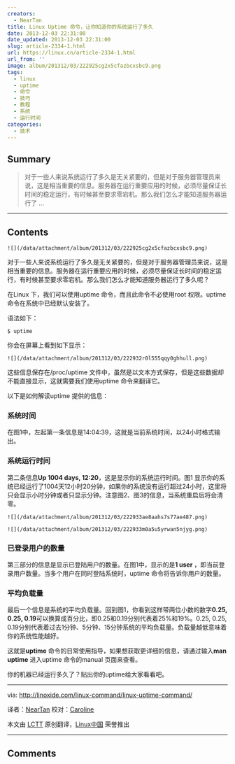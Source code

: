 ```yaml
---
creators:
  - NearTan
title: Linux Uptime 命令，让你知道你的系统运行了多久
date: 2013-12-03 22:31:00
date_updated: 2013-12-03 22:31:00
slug: article-2334-1.html
url: https://linux.cn/article-2334-1.html
url_from: ''
image: album/201312/03/222925cg2x5cfazbcxsbc9.png
tags:
  - linux
  - uptime
  - 命令
  - 技巧
  - 教程
  - 系统
  - 运行时间
categories:
  - 技术
---
```


## Summary

> 对于一些人来说系统运行了多久是无关紧要的，但是对于服务器管理员来说，这是相当重要的信息。服务器在运行重要应用的时候，必须尽量保证长时间的稳定运行，有时候甚至要求零宕机。那么我们怎么才能知道服务器运行了 ...

***

<!-- more -->

## Contents

`![](/data/attachment/album/201312/03/222925cg2x5cfazbcxsbc9.png)`

对于一些人来说系统运行了多久是无关紧要的，但是对于服务器管理员来说，这是相当重要的信息。服务器在运行重要应用的时候，必须尽量保证长时间的稳定运行，有时候甚至要求零宕机。那么我们怎么才能知道服务器运行了多久呢？

在Linux 下，我们可以使用uptime 命令，而且此命令不必使用root 权限。uptime 命令在系统中已经默认安装了。

语法如下：

```shell
$ uptime
```

你会在屏幕上看到如下显示：

`![](/data/attachment/album/201312/03/222932r0l555qqy0ghhull.png)`

这些信息保存在/proc/uptime 文件中，虽然是以文本方式保存，但是这些数据却不能直接显示，这就需要我们使用uptime 命令来翻译它。

以下是如何解读uptime 提供的信息：

### 系统时间

在图1中，左起第一条信息是14:04:39，这就是当前系统时间，以24小时格式输出。

### 系统运行时间

第二条信息**Up 1004 days, 12:20**，这是显示你的系统运行时间。图1 显示你的系统已经运行了1004天12小时20分钟，如果你的系统没有运行超过24小时，这里将只会显示小时分钟或者只显示分钟。注意图2、图3的信息，当系统重启后将会清零。

`![](/data/attachment/album/201312/03/222933ae8aahs7s77ae487.png)`

`![](/data/attachment/album/201312/03/222933m0a5u5yrwan5njyg.png)`

### 已登录用户的数量

第三部分的信息是显示已登陆用户的数量。在图1中，显示的是**1 user** ，即当前登录用户数量。当多个用户在同时登陆系统时，uptime 命令将告诉你用户的数量。

### 平均负载量

最后一个信息是系统的平均负载量。回到图1，你看到这样带两位小数的数字**0.25, 0.25, 0.19**可以换算成百分比，即0.25和0.19分别代表着25%和19%。0.25, 0.25, 0.19分别代表着过去1分钟、5分钟、15分钟系统的平均负载量。负载量越低意味着你的系统性能越好。

这就是**uptime** 命令的日常使用指导，如果想获取更详细的信息，请通过输入**man uptime** 进入uptime 命令的manual 页面来查看。

你的机器已经运行多久了？贴出你的uptime给大家看看吧。

---

via: <http://linoxide.com/linux-command/linux-uptime-command/>

译者：[NearTan](https://github.com/NearTan) 校对：[Caroline](https://github.com/carolinewuyan)

本文由 [LCTT](https://github.com/LCTT/TranslateProject) 原创翻译，[Linux中国](https://linux.cn/) 荣誉推出

***

## Comments
